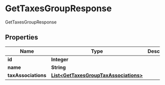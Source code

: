 

# GetTaxesGroupResponse

GetTaxesGroupResponse
## Properties

Name | Type | Description | Notes
------------ | ------------- | ------------- | -------------
**id** | **Integer** |  |  [optional]
**name** | **String** |  |  [optional]
**taxAssociations** | [**List&lt;GetTaxesGroupTaxAssociations&gt;**](GetTaxesGroupTaxAssociations.md) |  |  [optional]



